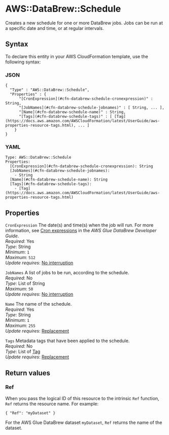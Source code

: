 # AWS::DataBrew::Schedule<a name="aws-resource-databrew-schedule"></a>

Creates a new schedule for one or more DataBrew jobs\. Jobs can be run at a specific date and time, or at regular intervals\.

## Syntax<a name="aws-resource-databrew-schedule-syntax"></a>

To declare this entity in your AWS CloudFormation template, use the following syntax:

### JSON<a name="aws-resource-databrew-schedule-syntax.json"></a>

```
{
  "Type" : "AWS::DataBrew::Schedule",
  "Properties" : {
      "[CronExpression](#cfn-databrew-schedule-cronexpression)" : String,
      "[JobNames](#cfn-databrew-schedule-jobnames)" : [ String, ... ],
      "[Name](#cfn-databrew-schedule-name)" : String,
      "[Tags](#cfn-databrew-schedule-tags)" : [ [Tag](https://docs.aws.amazon.com/AWSCloudFormation/latest/UserGuide/aws-properties-resource-tags.html), ... ]
    }
}
```

### YAML<a name="aws-resource-databrew-schedule-syntax.yaml"></a>

```
Type: AWS::DataBrew::Schedule
Properties: 
  [CronExpression](#cfn-databrew-schedule-cronexpression): String
  [JobNames](#cfn-databrew-schedule-jobnames): 
    - String
  [Name](#cfn-databrew-schedule-name): String
  [Tags](#cfn-databrew-schedule-tags): 
    - [Tag](https://docs.aws.amazon.com/AWSCloudFormation/latest/UserGuide/aws-properties-resource-tags.html)
```

## Properties<a name="aws-resource-databrew-schedule-properties"></a>

`CronExpression`  <a name="cfn-databrew-schedule-cronexpression"></a>
The date\(s\) and time\(s\) when the job will run\. For more information, see [Cron expressions](https://docs.aws.amazon.com/databrew/latest/dg/jobs.cron.html) in the *AWS Glue DataBrew Developer Guide*\.  
*Required*: Yes  
*Type*: String  
*Minimum*: `1`  
*Maximum*: `512`  
*Update requires*: [No interruption](https://docs.aws.amazon.com/AWSCloudFormation/latest/UserGuide/using-cfn-updating-stacks-update-behaviors.html#update-no-interrupt)

`JobNames`  <a name="cfn-databrew-schedule-jobnames"></a>
A list of jobs to be run, according to the schedule\.  
*Required*: No  
*Type*: List of String  
*Maximum*: `50`  
*Update requires*: [No interruption](https://docs.aws.amazon.com/AWSCloudFormation/latest/UserGuide/using-cfn-updating-stacks-update-behaviors.html#update-no-interrupt)

`Name`  <a name="cfn-databrew-schedule-name"></a>
The name of the schedule\.  
*Required*: Yes  
*Type*: String  
*Minimum*: `1`  
*Maximum*: `255`  
*Update requires*: [Replacement](https://docs.aws.amazon.com/AWSCloudFormation/latest/UserGuide/using-cfn-updating-stacks-update-behaviors.html#update-replacement)

`Tags`  <a name="cfn-databrew-schedule-tags"></a>
Metadata tags that have been applied to the schedule\.  
*Required*: No  
*Type*: List of [Tag](https://docs.aws.amazon.com/AWSCloudFormation/latest/UserGuide/aws-properties-resource-tags.html)  
*Update requires*: [Replacement](https://docs.aws.amazon.com/AWSCloudFormation/latest/UserGuide/using-cfn-updating-stacks-update-behaviors.html#update-replacement)

## Return values<a name="aws-resource-databrew-schedule-return-values"></a>

### Ref<a name="aws-resource-databrew-schedule-return-values-ref"></a>

When you pass the logical ID of this resource to the intrinsic `Ref` function, `Ref` returns the resource name\. For example:

 `{ "Ref": "myDataset" }` 

For the AWS Glue DataBrew dataset `myDataset`, `Ref` returns the name of the dataset\.